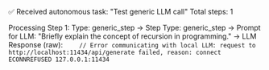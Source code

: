 ✅ Received autonomous task: "Test generic LLM call"
Total steps: 1

Processing Step 1: Type: generic_step
-> Step Type: generic_step
-> Prompt for LLM: "Briefly explain the concept of recursion in programming."
-> LLM Response (raw):
`     // Error communicating with local LLM: request to http://localhost:11434/api/generate failed, reason: connect ECONNREFUSED 127.0.0.1:11434
    `
